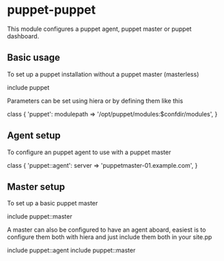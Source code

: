 puppet-puppet
=============

This module configures a puppet agent, puppet master or puppet dashboard.

Basic usage
-------------------------
To set up a puppet installation without a puppet master (masterless) 

  include puppet

Parameters can be set using hiera or by defining them like this

  class { 'puppet':
    modulepath => '/opt/puppet/modules:$confdir/modules',
  }

Agent setup
-------------------------
To configure an puppet agent to use with a puppet master

  class { 'puppet::agent':
    server => 'puppetmaster-01.example.com',
  }

Master setup
-------------------------
To set up a basic puppet master

  include puppet::master

A master can also be configured to have an agent aboard, easiest is to configure them both with hiera and just include them both in your site.pp

  include puppet::agent
  include puppet::master

